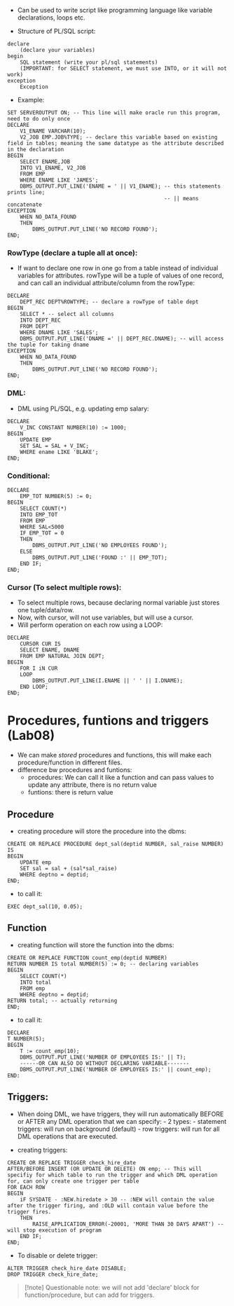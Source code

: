 - Can be used to write script like programming language like variable declarations, loops etc.

- Structure of PL/SQL script:
```PLSQL
declare
	(declare your variables)
begin
	SQL statement (write your pl/sql statements)
	(IMPORTANT: for SELECT statement, we must use INTO, or it will not work)
exception
	Exception
```

- Example:
```PLSQL
SET SERVEROUTPUT ON; -- This line will make oracle run this program, need to do only once
DECLARE
	V1_ENAME VARCHAR(10);
	V2_JOB EMP.JOB%TYPE; -- declare this variable based on existing field in tables; meaning the same datatype as the attribute described in the declaration
BEGIN
	SELECT ENAME,JOB
	INTO V1_ENAME, V2_JOB
	FROM EMP
	WHERE ENAME LIKE 'JAMES';
	DBMS_OUTPUT.PUT_LINE('ENAME = ' || V1_ENAME); -- this statements prints line; 
												  -- || means concatenate
EXCEPTION
	WHEN NO_DATA_FOUND
	THEN 
		DBMS_OUTPUT.PUT_LINE('NO RECORD FOUND');
END;
```

### RowType (declare a tuple all at once):
- If want to declare one row in one go from a table instead of individual variables for attributes. rowType will be a tuple of values of one record, and can call an individual attribute/column from the rowType:
```PLSQL
DECLARE
	DEPT_REC DEPT%ROWTYPE; -- declare a rowType of table dept
BEGIN
	SELECT * -- select all columns
	INTO DEPT_REC 
	FROM DEPT
	WHERE DNAME LIKE 'SALES';
	DBMS_OUTPUT.PUT_LINE('DNAME =' || DEPT_REC.DNAME); -- will access the tuple for taking dname
EXCEPTION
	WHEN NO_DATA_FOUND
	THEN 
		DBMS_OUTPUT.PUT_LINE('NO RECORD FOUND');
END;
```

### DML:
- DML using PL/SQL, e.g. updating emp salary:
```PLSQL
DECLARE
	V_INC CONSTANT NUMBER(10) := 1000;
BEGIN
	UPDATE EMP
	SET SAL = SAL + V_INC;
	WHERE ename LIKE 'BLAKE';
END;
```

### Conditional:
```PLSQL
DECLARE 
	EMP_TOT NUMBER(5) := 0;
BEGIN
	SELECT COUNT(*)
	INTO EMP_TOT
	FROM EMP
	WHERE SAL<5000
	IF EMP_TOT = 0
	THEN
		DBMS_OUTPUT.PUT_LINE('NO EMPLOYEES FOUND');
	ELSE
		DBMS_OUTPUT.PUT_LINE('FOUND :' || EMP_TOT);
	END IF;
END;
```

### Cursor (To select multiple rows):
- To select multiple rows, because declaring normal variable just stores one tuple/data/row.
- Now, with cursor, will not use variables, but will use a cursor.
- Will perform operation on each row using a LOOP:
```PLSQL
DECLARE
	CURSOR CUR IS
	SELECT ENAME, DNAME
	FROM EMP NATURAL JOIN DEPT;
BEGIN
	FOR I iN CUR
	LOOP
		DBMS_OUTPUT.PUT_LINE(I.ENAME || ' ' || I.DNAME);
	END LOOP;
END;
```

# Procedures, funtions and triggers (Lab08)

- We can make *stored* procedures and functions, this will make each procedure/function in different files.
- difference bw procedures and funtions:
	- procedures: We can call it like a function and can pass values to update any attribute, there is no return value
	- funtions: there is return value
## Procedure
- creating procedure will store the procedure into the dbms:
```PLSQL
CREATE OR REPLACE PROCEDURE dept_sal(deptid NUMBER, sal_raise NUMBER)
IS
BEGIN
	UPDATE emp
	SET sal = sal + (sal*sal_raise)
	WHERE deptno = deptid;
END;
```
- to call it:
```PLSQL
EXEC dept_sal(10, 0.05);
```
## Function
- creating function will store the function into the dbms:
```PLSQL
CREATE OR REPLACE FUNCTION count_emp(deptid NUMBER)
RETURN NUMBER IS total NUMBER(5) := 0; -- declaring variables
BEGIN
	SELECT COUNT(*)
	INTO total
	FROM emp
	WHERE deptno = deptid;
RETURN total; -- actually returning
END;
```
- to call it:
```PLSQL
DECLARE
T NUMBER(5);
BEGIN
	T := count_emp(10);
	DBMS_OUTPUT.PUT_LINE('NUMBER OF EMPLOYEES IS:' || T);
	------OR CAN ALSO DO WITHOUT DECLARING VARIABLE-------
	DBMS_OUTPUT.PUT_LINE('NUMBER OF EMPLOYEES IS:' || count_emp);
END:
```

## Triggers:
- When doing DML, we have triggers, they will run automatically BEFORE or AFTER any DML operation that we can specify:
	  - 2 types:
		  - statement triggers: will run on background (default)
		  - row triggers: will run for all DML operations that are executed.

- creating triggers:
```PLSQL
CREATE OR REPLACE TRIGGER check_hire_date
AFTER/BEFORE INSERT (OR UPDATE OR DELETE) ON emp; -- This will specifiy for which table to run the trigger and which DML operation for, can only create one trigger per table
FOR EACH ROW
BEGIN
	iF SYSDATE - :NEW.hiredate > 30 -- :NEW will contain the value after the trigger firing, and :OLD will contain value before the trigger fires.
	THEN
		RAISE_APPLICATION_ERROR(-20001, 'MORE THAN 30 DAYS APART') -- will stop execution of program
	END IF;
END;
```
- To disable or delete trigger:
```PLSQL
ALTER TRIGGER check_hire_date DISABLE;
DROP TRIGGER check_hire_date;
```

>[!note] Questionable note: 
>we will not add 'declare' block for function/procedure, but can add for triggers.